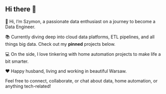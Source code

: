 ## Hi there 👋

👋 Hi, I’m Szymon, a passionate data enthusiast on a journey to become a Data Engineer.

📚 Currently diving deep into cloud data platforms, ETL pipelines, and all things big data. Check out my **pinned** projects below.

💻 On the side, I love tinkering with home automation projects to make life a bit smarter.

❤️ Happy husband, living and working in beautiful Warsaw.

Feel free to connect, collaborate, or chat about data, home automation, or anything tech-related!

<!--
**bernasiakk/bernasiakk** is a ✨ _special_ ✨ repository because its `README.md` (this file) appears on your GitHub profile.

Here are some ideas to get you started:

- 🔭 I’m currently working on ...
- 🌱 I’m currently learning ...
- 👯 I’m looking to collaborate on ...
- 🤔 I’m looking for help with ...
- 💬 Ask me about ...
- 📫 How to reach me: ...
- 😄 Pronouns: ...
- ⚡ Fun fact: ...
-->
